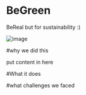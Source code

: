 # BeGreen
BeReal but for sustainability :) 

![image](https://user-images.githubusercontent.com/109545900/229323856-8900e069-1bec-42ca-86c5-9270c6409961.png)


#why we did this

put content in here 



#What it does 




#what challenges we faced



